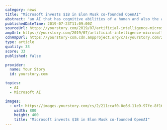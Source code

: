 ```yaml
---
category: news
title: "Microsoft invests $1B in Elon Musk co-founded OpenAI"
abstract: "an AI that has cognitive abilities of a human and also the ability to find a solution when faced with unfamiliar situations. As part of the deal, OpenAI will port its services to run on Microsoft ..."
publishedDateTime: 2019-07-23T11:09:00Z
sourceUrl: https://yourstory.com/2019/07/artificial-intelligence-microsoft-elon-musk-openai-funding
ampUrl: https://yourstory.com/2019/07/artificial-intelligence-microsoft-elon-musk-openai-funding/amp
cdnAmpUrl: https://yourstory-com.cdn.ampproject.org/c/s/yourstory.com/2019/07/artificial-intelligence-microsoft-elon-musk-openai-funding/amp
type: article
quality: 33
score: 33
published: false

provider:
  name: Your Story
  id: yourstory.com

topics:
  - AI
  - Microsoft AI

images:
  - url: https://images.yourstory.com/cs/2/211ccaf0-0e6d-11e9-97fe-8f165dce9bb1/Untitled_design1563876827794.png?fm=png&amp;auto=format
    width: 800
    height: 400
    title: "Microsoft invests $1B in Elon Musk co-founded OpenAI"
---
```

